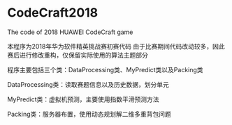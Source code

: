 # CodeCraft2018
The code of 2018 HUAWEI CodeCraft game

本程序为2018年华为软件精英挑战赛初赛代码
由于比赛期间代码改动较多，因此赛后进行修改重构，仅保留实际使用的算法主题部分

程序主要包括三个类：DataProcessing类、MyPredict类以及Packing类

DataProcessing类：读取赛题信息以及历史数据，划分单元

MyPredict类：虚拟机预测，主要使用指数平滑预测方法

Packing类：服务器布置，使用动态规划解二维多重背包问题
